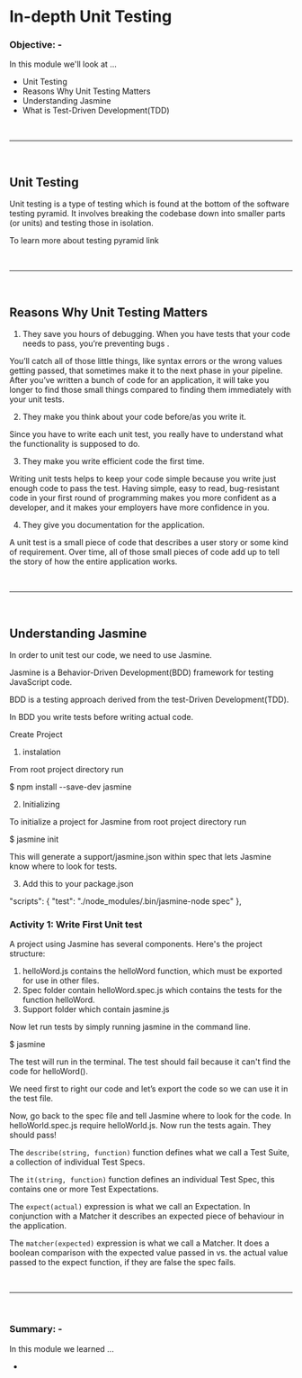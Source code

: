 # In-depth Unit Testing

### **Objective: -**

In this module we'll look at ...

- Unit Testing
- Reasons Why Unit Testing Matters
- Understanding Jasmine
- What is Test-Driven Development(TDD)

<br>

---

<br>

## Unit Testing

Unit testing is a type of testing which is found at the bottom of the software testing pyramid. It involves breaking the codebase down into smaller parts (or units) and testing those in isolation.

To learn more about testing pyramid link

<br>

---

<br>

## Reasons Why Unit Testing Matters

1. They save you hours of debugging.
When you have tests that your code needs to pass, you’re preventing bugs .

You’ll catch all of those little things, like syntax errors or the wrong values getting passed, that sometimes make it to the next phase in your pipeline. After you’ve written a bunch of code for an application, it will take you longer to find those small things compared to finding them immediately with your unit tests.


2. They make you think about your code before/as you write it.

Since you have to write each unit test, you really have to understand what the functionality is supposed to do.

3. They make you write efficient code the first time.

Writing unit tests helps to keep your code simple because you write just enough code to pass the test. Having simple, easy to read, bug-resistant code in your first round of programming makes you more confident as a developer, and it makes your employers have more confidence in you.

4. They give you documentation for the application.

A unit test is a small piece of code that describes a user story or some kind of requirement. Over time, all of those small pieces of code add up to tell the story of how the entire application works.

<br>

---

<br>

## Understanding Jasmine
 In order to unit test our code, we need to use Jasmine.

 Jasmine is a Behavior-Driven Development(BDD) framework for testing JavaScript code.

 BDD is a testing approach derived from the test-Driven Development(TDD).

 In BDD you write tests before writing actual code.

 Create Project

 1. instalation

 From root project directory run

 $ npm install --save-dev jasmine

 2. Initializing

 To initialize a project for Jasmine from root project directory run

 $ jasmine init

 This will generate a support/jasmine.json within spec that lets Jasmine know where to look for tests.

 3. Add this to your package.json

 "scripts": {
        "test": "./node_modules/.bin/jasmine-node spec"
      },

### **Activity 1: Write First Unit test**

A project using Jasmine has several components. Here's the project structure:

1. helloWord.js contains the helloWord function, which must be exported for use in other files.
2. Spec folder contain helloWord.spec.js which contains the tests for the function helloWord.
3. Support folder which contain jasmine.js

Now let run tests by simply running jasmine in the command line.

$ jasmine

The test will run in the terminal. The test should fail because it can't find the code for helloWord().

We need first to right our code and let’s export the code so we can use it in the test file.

Now, go back to the spec file and tell Jasmine where to look for the code. In helloWorld.spec.js require helloWorld.js. Now run the tests again. They should pass!

The ``describe(string, function)`` function defines what we call a Test Suite, a collection of individual Test Specs.

The ``it(string, function)`` function defines an individual Test Spec, this contains one or more Test Expectations.

The ``expect(actual)`` expression is what we call an Expectation. In conjunction with a Matcher it describes an expected piece of behaviour in the application.

The ``matcher(expected)`` expression is what we call a Matcher. It does a boolean comparison with the expected value passed in vs. the actual value passed to the expect function, if they are false the spec fails.

<br>

---

<br>

### **Summary: -**

In this module we learned ...

-
